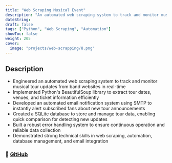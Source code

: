 ```yaml
---
title: "Web Scraping Musical Event"
description: "An automated web scraping system to track and monitor musical tour updates from band websites in real-time."
dateString:
draft: false
tags: ["Python", "Web Scraping", "Automation"]
showToc: false
weight: 205
cover:
  image: "projects/web-scrapping/8.png"
---
```


## Description

- Engineered an automated web scraping system to track and monitor musical tour updates from band websites in real-time
- Implemented Python's BeautifulSoup library to extract tour dates, venues, and ticket information efficiently
- Developed an automated email notification system using SMTP to instantly alert subscribed fans about new tour announcements
- Created a SQLite database to store and manage tour data, enabling quick comparison for detecting new updates
- Built a robust error handling system to ensure continuous operation and reliable data collection
- Demonstrated strong technical skills in web scraping, automation, database management, and email integration

### 🔗 [GitHub](https://github.com/JEETDESAI25/Scraping-tours-sql)
